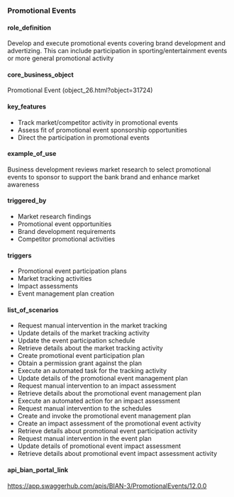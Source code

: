 ### Promotional Events

#### role_definition

Develop and execute promotional events covering brand development and advertizing. This can include participation in sporting/entertainment events or more general promotional activity

#### core_business_object

Promotional Event (object_26.html?object=31724)

#### key_features

- Track market/competitor activity in promotional events
- Assess fit of promotional event sponsorship opportunities
- Direct the participation in promotional events

#### example_of_use

Business development reviews market research to select promotional events to sponsor to support the bank brand and enhance market awareness

#### triggered_by

- Market research findings
- Promotional event opportunities
- Brand development requirements
- Competitor promotional activities

#### triggers

- Promotional event participation plans
- Market tracking activities
- Impact assessments
- Event management plan creation

#### list_of_scenarios

- Request manual intervention in the market tracking
- Update details of the market tracking activity
- Update the event participation schedule
- Retrieve details about the market tracking activity
- Create promotional event participation plan
- Obtain a permission grant against the plan
- Execute an automated task for the tracking activity
- Update details of the promotional event management plan
- Request manual intervention to an impact assessment
- Retrieve details about the promotional event management plan
- Execute an automated action for an impact assessment
- Request manual intervention to the schedules
- Create and invoke the promotional event management plan
- Create an impact assessment of the promotional event activity
- Retrieve details about promotional event participation activity
- Request manual intervention in the event plan
- Update details of promotional event impact assessment
- Retrieve details about promotional event impact assessment activity

#### api_bian_portal_link

https://app.swaggerhub.com/apis/BIAN-3/PromotionalEvents/12.0.0
